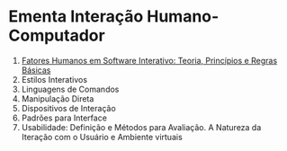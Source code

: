 # Ementa Interação Humano-Computador

1. [Fatores Humanos em Software Interativo: Teoria, Princípios e Regras Básicas](fhsi.md)
2. Estilos Interativos
3. Linguagens de Comandos
4. Manipulação Direta
5. Dispositivos de Interação
6. Padrões para Interface
7. Usabilidade: Definição e Métodos para Avaliação. A Natureza da Iteração com o Usuário e Ambiente virtuais
